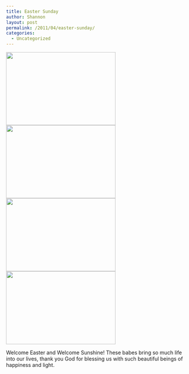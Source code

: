 ```yaml
---
title: Easter Sunday
author: Shannon
layout: post
permalink: /2011/04/easter-sunday/
categories:
  - Uncategorized
---
```

[<img src="http://braunerpots.com/blog/wp-content/uploads/2011/06/Christmas-Easter-Warrior-Dash-547-300x200.jpg" alt="" title="Christmas, Easter, Warrior Dash 547" width="300" height="200" class="alignnone size-medium wp-image-1777" />][1] [<img src="http://braunerpots.com/blog/wp-content/uploads/2011/06/Christmas-Easter-Warrior-Dash-529-300x200.jpg" alt="" title="Christmas, Easter, Warrior Dash 529" width="300" height="200" class="alignnone size-medium wp-image-1776" />][2] [<img src="http://braunerpots.com/blog/wp-content/uploads/2011/06/Christmas-Easter-Warrior-Dash-519-300x200.jpg" alt="" title="Christmas, Easter, Warrior Dash 519" width="300" height="200" class="alignnone size-medium wp-image-1775" />][3] [<img src="http://braunerpots.com/blog/wp-content/uploads/2011/07/Christmas-Easter-Warrior-Dash-592-300x200.jpg" alt="" title="Christmas, Easter, Warrior Dash 592" width="300" height="200" class="alignnone size-medium wp-image-1780" />][4]

Welcome Easter and Welcome Sunshine! These babes bring so much life into our lives, thank you God for blessing us with such beautiful beings of happiness and light.

 [1]: http://braunerpots.com/blog/wp-content/uploads/2011/06/Christmas-Easter-Warrior-Dash-547.jpg
 [2]: http://braunerpots.com/blog/wp-content/uploads/2011/06/Christmas-Easter-Warrior-Dash-529.jpg
 [3]: http://braunerpots.com/blog/wp-content/uploads/2011/06/Christmas-Easter-Warrior-Dash-519.jpg
 [4]: http://braunerpots.com/blog/wp-content/uploads/2011/07/Christmas-Easter-Warrior-Dash-592.jpg